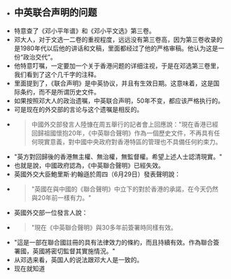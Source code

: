 - ## 中英联合声明的问题
- 特意查了《邓小平年谱》和《邓小平文选》第三卷。
- 邓大人，对于文选一二卷的重视程度，远远没有第三卷高，因为第三卷收录的是1980年代以后他的讲话和文稿，里面都经过了他的严格审稿。他认为这是一份“政治交代”。
- 他特意叮嘱，一定要加一个关于香港问题的详细注视，于是在邓选第三卷里，我们看到了这个几千字的注释。
- 里面提到了，《联合声明》是中英协议，并且有生效日期。这意味着，这是国际条约，而不是所谓历史文件。
- 如果按照邓大人的政治遗嘱，中英联合声明，50年不变，都应该严格执行的。
- 可是现在的外交部的言论与这个遗嘱是相反的。
- > 中國外交部發言人陸慷在周五舉行的記者會上回應說："現在香港已經回歸祖國懷抱20年，《中英聯合聲明》作為一個歷史文件，不再具有任何現實意義，對中國中央政府對香港特區的管理也不具備任何約束力。
- "英方對回歸後的香港無主權、無治權，無監督權。希望上述人士認清現實。"
- 也就是說，中國政府認為，《中英聯合聲明》已經失效。
- 英國外交大臣鮑里斯·約翰遜於周四（6月29日）發表聲明說：
- > "英國在與中國的《聯合聲明》中立下的對於香港的承諾，在今天仍然與20年前一樣有力。"
- 英國外交部一位發言人說：
- > "現在《中英聯合聲明》與30多年前簽署時同樣有效。
- "這是一部在聯合國註冊的具有法律效力的條約，而且持續有效。作為聯合簽署國，英國將密切監督其實施情況。"
- 从邓选来看，英国人的说法跟邓大人是一致的。
- 现在就知道
